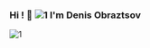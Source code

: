 ### Hi ! 👋 ![1](https://user-images.githubusercontent.com/77483722/134227232-6d6cf456-6400-4667-b715-95232598689b.gif) I'm Denis Obraztsov

![1](https://user-images.githubusercontent.com/77483722/134224084-6cdea3f7-627c-492a-81a6-c17bdd54dc48.gif)
<!--
**ObraziumVII/ObraziumVII** is a ✨ _special_ ✨ repository because its `README.md` (this file) appears on your GitHub profile.



Here are some ideas to get you started:

- 🔭 I’m currently working on ...
- 🌱 I’m currently learning ...
- 👯 I’m looking to collaborate on ...
- 🤔 I’m looking for help with ...
- 💬 Ask me about ...
- 📫 How to reach me: ...
- 😄 Pronouns: ...
- ⚡ Fun fact: ...
-->

